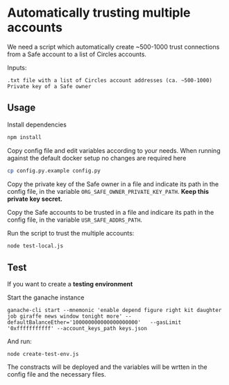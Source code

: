 # Automatically trusting multiple accounts

We need a script which automatically create ~500-1000 trust connections from a Safe account to a list of Circles accounts.

Inputs:

    .txt file with a list of Circles account addresses (ca. ~500-1000)
    Private key of a Safe owner

## Usage

Install dependencies

```bash
npm install
```

Copy config file and edit variables according to your needs.
When running against the default docker setup no changes are required here

```bash
cp config.py.example config.py
```

Copy the private key of the Safe owner in a file and indicate its path in the config file, in the variable `ORG_SAFE_OWNER_PRIVATE_KEY_PATH`. **Keep this private key secret.**

Copy the Safe accounts to be trusted in a file and indicare its path in the config file, in the variable `USR_SAFE_ADDRS_PATH`.

Run the script to trust the multiple accounts:

```bash
node test-local.js
```

## Test

If you want to create a **testing environment**

Start the ganache instance

```
ganache-cli start --mnemonic 'enable depend figure right kit daughter job giraffe news window tonight more' --defaultBalanceEther='100000000000000000000'   --gasLimit '0xfffffffffff' --account_keys_path keys.json
```

And run:

```
node create-test-env.js
```

The constracts will be deployed and the variables will be wrtten in the config file and the necessary files.
